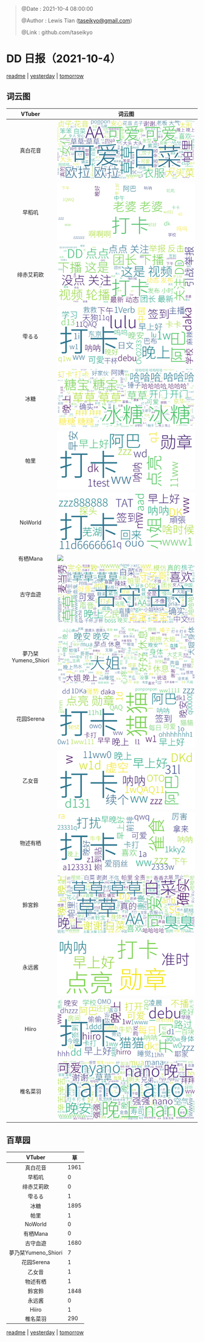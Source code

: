 > @Date    : 2021-10-4 08:00:00
>
> @Author  : Lewis Tian (taseikyo@gmail.com)
>
> @Link    : github.com/taseikyo

# DD 日报（2021-10-4）

[readme](../README.md) | [yesterday](2021-10-3.md) | [tomorrow](2021-10-5.md)

## 词云图

|VTuber|词云图|
|:-:|-|
|真白花音|![](../../images/daily/21402309_2021-10-4_purge_wordcloud.png)|
|早稻叽|![](../../images/daily/41682_2021-10-4_purge_wordcloud.png)|
|绯赤艾莉欧|![](../../images/daily/21396545_2021-10-4_purge_wordcloud.png)|
|雫るる|![](../../images/daily/21013446_2021-10-4_purge_wordcloud.png)|
|冰糖|![](../../images/daily/876396_2021-10-4_purge_wordcloud.png)|
|帕里|![](../../images/daily/4895312_2021-10-4_purge_wordcloud.png)|
|NoWorld|![](../../images/daily/21448649_2021-10-4_purge_wordcloud.png)|
|有栖Mana|![](../../images/daily/6542258_2021-10-4_purge_wordcloud.png)|
|古守血遊|![](../../images/daily/8725120_2021-10-4_purge_wordcloud.png)|
|夢乃栞Yumeno_Shiori|![](../../images/daily/14052636_2021-10-4_purge_wordcloud.png)|
|花园Serena|![](../../images/daily/14327465_2021-10-4_purge_wordcloud.png)|
|乙女音|![](../../images/daily/21320551_2021-10-4_purge_wordcloud.png)|
|物述有栖|![](../../images/daily/21449083_2021-10-4_purge_wordcloud.png)|
|鈴宮鈴|![](../../images/daily/21685677_2021-10-4_purge_wordcloud.png)|
|永远酱|![](../../images/daily/21701071_2021-10-4_purge_wordcloud.png)|
|Hiiro|![](../../images/daily/21919321_2021-10-4_purge_wordcloud.png)|
|椎名菜羽|![](../../images/daily/22347054_2021-10-4_purge_wordcloud.png)|

## 百草园

|VTuber|草|
|:-:|-|
|真白花音|1961|
|早稻叽|0|
|绯赤艾莉欧|0|
|雫るる|1|
|冰糖|1895|
|帕里|1|
|NoWorld|0|
|有栖Mana|0|
|古守血遊|1680|
|夢乃栞Yumeno_Shiori|7|
|花园Serena|1|
|乙女音|1|
|物述有栖|1|
|鈴宮鈴|1848|
|永远酱|0|
|Hiiro|1|
|椎名菜羽|290|

[readme](../README.md) | [yesterday](2021-10-3.md) | [tomorrow](2021-10-5.md)
